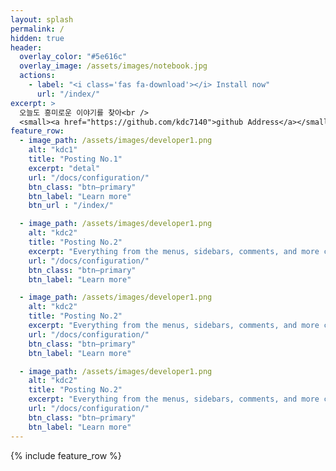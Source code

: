 ```yaml
---
layout: splash
permalink: /
hidden: true
header:
  overlay_color: "#5e616c"
  overlay_image: /assets/images/notebook.jpg
  actions:
    - label: "<i class='fas fa-download'></i> Install now"
      url: "/index/"
excerpt: >
  오늘도 흥미로운 이야기를 찾아<br />
  <small><a href="https://github.com/kdc7140">github Address</a></small>
feature_row:
  - image_path: /assets/images/developer1.png
    alt: "kdc1"
    title: "Posting No.1"
    excerpt: "detal"
    url: "/docs/configuration/"
    btn_class: "btn—primary"
    btn_label: "Learn more"
    btn_url : "/index/"

  - image_path: /assets/images/developer1.png
    alt: "kdc2"
    title: "Posting No.2"
    excerpt: "Everything from the menus, sidebars, comments, and more can be configured or set with YAML Front Matter."
    url: "/docs/configuration/"
    btn_class: "btn—primary"
    btn_label: "Learn more"

  - image_path: /assets/images/developer1.png
    alt: "kdc2"
    title: "Posting No.2"
    excerpt: "Everything from the menus, sidebars, comments, and more can be configured or set with YAML Front Matter."
    url: "/docs/configuration/"
    btn_class: "btn—primary"
    btn_label: "Learn more"

  - image_path: /assets/images/developer1.png
    alt: "kdc2"
    title: "Posting No.2"
    excerpt: "Everything from the menus, sidebars, comments, and more can be configured or set with YAML Front Matter."
    url: "/docs/configuration/"
    btn_class: "btn—primary"
    btn_label: "Learn more"
---
```

{% include feature_row %}